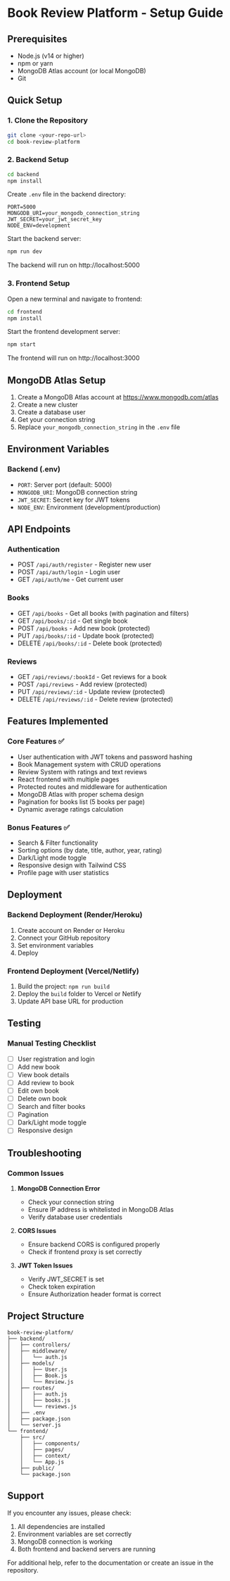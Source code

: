 # Book Review Platform - Setup Guide

## Prerequisites

- Node.js (v14 or higher)
- npm or yarn
- MongoDB Atlas account (or local MongoDB)
- Git

## Quick Setup

### 1. Clone the Repository
```bash
git clone <your-repo-url>
cd book-review-platform
```

### 2. Backend Setup

```bash
cd backend
npm install
```

Create `.env` file in the backend directory:
```env
PORT=5000
MONGODB_URI=your_mongodb_connection_string
JWT_SECRET=your_jwt_secret_key
NODE_ENV=development
```

Start the backend server:
```bash
npm run dev
```

The backend will run on http://localhost:5000

### 3. Frontend Setup

Open a new terminal and navigate to frontend:
```bash
cd frontend
npm install
```

Start the frontend development server:
```bash
npm start
```

The frontend will run on http://localhost:3000

## MongoDB Atlas Setup

1. Create a MongoDB Atlas account at https://www.mongodb.com/atlas
2. Create a new cluster
3. Create a database user
4. Get your connection string
5. Replace `your_mongodb_connection_string` in the `.env` file

## Environment Variables

### Backend (.env)
- `PORT`: Server port (default: 5000)
- `MONGODB_URI`: MongoDB connection string
- `JWT_SECRET`: Secret key for JWT tokens
- `NODE_ENV`: Environment (development/production)

## API Endpoints

### Authentication
- POST `/api/auth/register` - Register new user
- POST `/api/auth/login` - Login user
- GET `/api/auth/me` - Get current user

### Books
- GET `/api/books` - Get all books (with pagination and filters)
- GET `/api/books/:id` - Get single book
- POST `/api/books` - Add new book (protected)
- PUT `/api/books/:id` - Update book (protected)
- DELETE `/api/books/:id` - Delete book (protected)

### Reviews
- GET `/api/reviews/:bookId` - Get reviews for a book
- POST `/api/reviews` - Add review (protected)
- PUT `/api/reviews/:id` - Update review (protected)
- DELETE `/api/reviews/:id` - Delete review (protected)

## Features Implemented

### Core Features ✅
- User authentication with JWT tokens and password hashing
- Book Management system with CRUD operations
- Review System with ratings and text reviews
- React frontend with multiple pages
- Protected routes and middleware for authentication
- MongoDB Atlas with proper schema design
- Pagination for books list (5 books per page)
- Dynamic average ratings calculation

### Bonus Features ✅
- Search & Filter functionality
- Sorting options (by date, title, author, year, rating)
- Dark/Light mode toggle
- Responsive design with Tailwind CSS
- Profile page with user statistics

## Deployment

### Backend Deployment (Render/Heroku)
1. Create account on Render or Heroku
2. Connect your GitHub repository
3. Set environment variables
4. Deploy

### Frontend Deployment (Vercel/Netlify)
1. Build the project: `npm run build`
2. Deploy the `build` folder to Vercel or Netlify
3. Update API base URL for production

## Testing

### Manual Testing Checklist
- [ ] User registration and login
- [ ] Add new book
- [ ] View book details
- [ ] Add review to book
- [ ] Edit own book
- [ ] Delete own book
- [ ] Search and filter books
- [ ] Pagination
- [ ] Dark/Light mode toggle
- [ ] Responsive design

## Troubleshooting

### Common Issues

1. **MongoDB Connection Error**
   - Check your connection string
   - Ensure IP address is whitelisted in MongoDB Atlas
   - Verify database user credentials

2. **CORS Issues**
   - Ensure backend CORS is configured properly
   - Check if frontend proxy is set correctly

3. **JWT Token Issues**
   - Verify JWT_SECRET is set
   - Check token expiration
   - Ensure Authorization header format is correct

## Project Structure

```
book-review-platform/
├── backend/
│   ├── controllers/
│   ├── middleware/
│   │   └── auth.js
│   ├── models/
│   │   ├── User.js
│   │   ├── Book.js
│   │   └── Review.js
│   ├── routes/
│   │   ├── auth.js
│   │   ├── books.js
│   │   └── reviews.js
│   ├── .env
│   ├── package.json
│   └── server.js
└── frontend/
    ├── src/
    │   ├── components/
    │   ├── pages/
    │   ├── context/
    │   └── App.js
    ├── public/
    └── package.json
```

## Support

If you encounter any issues, please check:
1. All dependencies are installed
2. Environment variables are set correctly
3. MongoDB connection is working
4. Both frontend and backend servers are running

For additional help, refer to the documentation or create an issue in the repository.